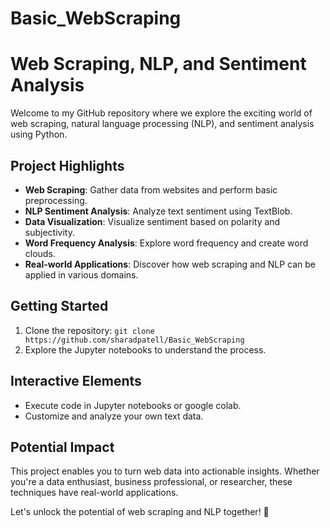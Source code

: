 # Basic_WebScraping
# Web Scraping, NLP, and Sentiment Analysis

Welcome to my GitHub repository where we explore the exciting world of web scraping, natural language processing (NLP), and sentiment analysis using Python.

## Project Highlights

- **Web Scraping**: Gather data from websites and perform basic preprocessing.
- **NLP Sentiment Analysis**: Analyze text sentiment using TextBlob.
- **Data Visualization**: Visualize sentiment based on polarity and subjectivity.
- **Word Frequency Analysis**: Explore word frequency and create word clouds.
- **Real-world Applications**: Discover how web scraping and NLP can be applied in various domains.

## Getting Started

1. Clone the repository: `git clone https://github.com/sharadpatell/Basic_WebScraping`
2. Explore the Jupyter notebooks to understand the process.

## Interactive Elements

- Execute code in Jupyter notebooks or google colab.
- Customize and analyze your own text data.

## Potential Impact

This project enables you to turn web data into actionable insights. Whether you're a data enthusiast, business professional, or researcher, these techniques have real-world applications.


Let's unlock the potential of web scraping and NLP together! 🚀


